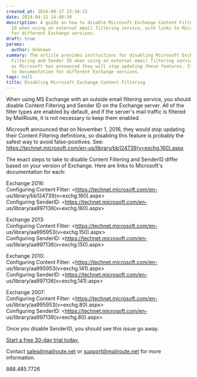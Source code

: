 ```yaml
---
created_at: 2016-08-17 23:34:15
date: 2024-04-12 14:40:30
description: A guide on how to disable Microsoft Exchange Content Filtering and Sender
  ID when using an external email filtering service, with links to Microsoft documentation
  for different Exchange versions.
draft: true
params:
  author: Unknown
summary: The article provides instructions for disabling Microsoft Exchange Content
  Filtering and Sender ID when using an external email filtering service like MailRoute,
  as Microsoft has announced they will stop updating these features. It includes links
  to documentation for different Exchange versions.
tags: null
title: Disabling Microsoft Exchange Content Filtering
---
```



When using MS Exchange with an outside email filtering service, you should
disable Content Filtering and Sender ID on the Exchange server. All of the
filter types are enabled by default, and if the server's mail traffic is
filtered by MailRoute, it is not necessary to keep them enabled.

Microsoft announced that on November 1, 2016, they would stop updating their
Content Filtering definitions, so disabling this feature is probably the
safest way to avoid false-positives. See:  
<https://technet.microsoft.com/en-us/library/bb124739(v=exchg.160).aspx>

The exact steps to take to disable Content Filtering and SenderID differ based
on your version of Exchange. Here are links to Microsoft's documentation for
each:

Exchange 2016:  
Configuring Content Filter: <https://technet.microsoft.com/en-
us/library/bb124739(v=exchg.160).aspx>  
Configuring SenderID: <https://technet.microsoft.com/en-
us/library/aa997136(v=exchg.160).aspx>

Exchange 2013:  
Configuring Content Filter: <https://technet.microsoft.com/en-
us/library/aa995953(v=exchg.150).aspx>  
Configuring SenderID: <https://technet.microsoft.com/en-
us/library/aa997136(v=exchg.150).aspx>

Exchange 2010:  
Configuring Content Filter: <https://technet.microsoft.com/en-
us/library/aa995953(v=exchg.141).aspx>  
Configuring SenderID: <https://technet.microsoft.com/en-
us/library/aa997136(v=exchg.141).aspx>

Exchange 2007:  
Configuring Content Filter: <https://technet.microsoft.com/en-
us/library/aa995953(v=exchg.80).aspx>  
Configuring SenderID: <https://technet.microsoft.com/en-
us/library/aa997136(v=exchg.80).aspx>

Once you disable SenderID, you should see this issue go away.

  
  
  

[Start a free 30-day trial today.](http://mailroute.net/signup.html)

Contact [sales@mailroute.net](mailto:sales@mailroute.net) or
[support@mailroute.net](mailto:support@mailroute.net) for more information.

888.485.7726

